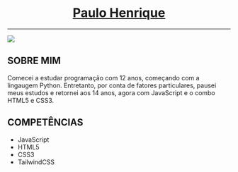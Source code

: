 <h1 style='text-align:center; text-decoration:underline'>Paulo Henrique</h1>
<hr>
<img src='https://www.bpdzenith.com/wp-content/uploads/2020/02/Careers-icon-1@2x.png'>
<h2>SOBRE MIM</h2>
<p>Comecei a estudar programação com 12 anos, começando com a lingaugem Python. Entretanto, por conta de fatores particulares, pausei meus estudos e retornei aos 14 anos, agora com JavaScript e o combo HTML5 e CSS3.</p>

<h2>COMPETÊNCIAS</h2>
<ul>
  <li>JavaScript</li>
  <li>HTML5</li>
  <li>CSS3</li>
  <li>TailwindCSS</li>
 </ul>
 
